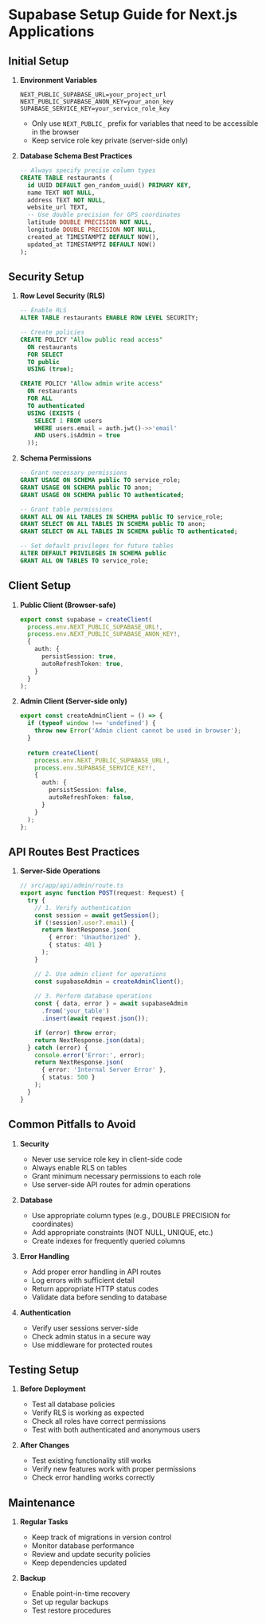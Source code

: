 # Supabase Setup Guide for Next.js Applications

## Initial Setup

1. **Environment Variables**
   ```env
   NEXT_PUBLIC_SUPABASE_URL=your_project_url
   NEXT_PUBLIC_SUPABASE_ANON_KEY=your_anon_key
   SUPABASE_SERVICE_KEY=your_service_role_key
   ```
   - Only use `NEXT_PUBLIC_` prefix for variables that need to be accessible in the browser
   - Keep service role key private (server-side only)

2. **Database Schema Best Practices**
   ```sql
   -- Always specify precise column types
   CREATE TABLE restaurants (
     id UUID DEFAULT gen_random_uuid() PRIMARY KEY,
     name TEXT NOT NULL,
     address TEXT NOT NULL,
     website_url TEXT,
     -- Use double precision for GPS coordinates
     latitude DOUBLE PRECISION NOT NULL,
     longitude DOUBLE PRECISION NOT NULL,
     created_at TIMESTAMPTZ DEFAULT NOW(),
     updated_at TIMESTAMPTZ DEFAULT NOW()
   );
   ```

## Security Setup

1. **Row Level Security (RLS)**
   ```sql
   -- Enable RLS
   ALTER TABLE restaurants ENABLE ROW LEVEL SECURITY;

   -- Create policies
   CREATE POLICY "Allow public read access"
     ON restaurants
     FOR SELECT
     TO public
     USING (true);

   CREATE POLICY "Allow admin write access"
     ON restaurants
     FOR ALL
     TO authenticated
     USING (EXISTS (
       SELECT 1 FROM users
       WHERE users.email = auth.jwt()->>'email'
       AND users.isAdmin = true
     ));
   ```

2. **Schema Permissions**
   ```sql
   -- Grant necessary permissions
   GRANT USAGE ON SCHEMA public TO service_role;
   GRANT USAGE ON SCHEMA public TO anon;
   GRANT USAGE ON SCHEMA public TO authenticated;

   -- Grant table permissions
   GRANT ALL ON ALL TABLES IN SCHEMA public TO service_role;
   GRANT SELECT ON ALL TABLES IN SCHEMA public TO anon;
   GRANT SELECT ON ALL TABLES IN SCHEMA public TO authenticated;

   -- Set default privileges for future tables
   ALTER DEFAULT PRIVILEGES IN SCHEMA public
   GRANT ALL ON TABLES TO service_role;
   ```

## Client Setup

1. **Public Client (Browser-safe)**
   ```typescript
   export const supabase = createClient(
     process.env.NEXT_PUBLIC_SUPABASE_URL!,
     process.env.NEXT_PUBLIC_SUPABASE_ANON_KEY!,
     {
       auth: {
         persistSession: true,
         autoRefreshToken: true,
       }
     }
   );
   ```

2. **Admin Client (Server-side only)**
   ```typescript
   export const createAdminClient = () => {
     if (typeof window !== 'undefined') {
       throw new Error('Admin client cannot be used in browser');
     }
     
     return createClient(
       process.env.NEXT_PUBLIC_SUPABASE_URL!,
       process.env.SUPABASE_SERVICE_KEY!,
       {
         auth: {
           persistSession: false,
           autoRefreshToken: false,
         }
       }
     );
   };
   ```

## API Routes Best Practices

1. **Server-Side Operations**
   ```typescript
   // src/app/api/admin/route.ts
   export async function POST(request: Request) {
     try {
       // 1. Verify authentication
       const session = await getSession();
       if (!session?.user?.email) {
         return NextResponse.json(
           { error: 'Unauthorized' },
           { status: 401 }
         );
       }

       // 2. Use admin client for operations
       const supabaseAdmin = createAdminClient();
       
       // 3. Perform database operations
       const { data, error } = await supabaseAdmin
         .from('your_table')
         .insert(await request.json());

       if (error) throw error;
       return NextResponse.json(data);
     } catch (error) {
       console.error('Error:', error);
       return NextResponse.json(
         { error: 'Internal Server Error' },
         { status: 500 }
       );
     }
   }
   ```

## Common Pitfalls to Avoid

1. **Security**
   - Never use service role key in client-side code
   - Always enable RLS on tables
   - Grant minimum necessary permissions to each role
   - Use server-side API routes for admin operations

2. **Database**
   - Use appropriate column types (e.g., DOUBLE PRECISION for coordinates)
   - Add appropriate constraints (NOT NULL, UNIQUE, etc.)
   - Create indexes for frequently queried columns

3. **Error Handling**
   - Add proper error handling in API routes
   - Log errors with sufficient detail
   - Return appropriate HTTP status codes
   - Validate data before sending to database

4. **Authentication**
   - Verify user sessions server-side
   - Check admin status in a secure way
   - Use middleware for protected routes

## Testing Setup

1. **Before Deployment**
   - Test all database policies
   - Verify RLS is working as expected
   - Check all roles have correct permissions
   - Test with both authenticated and anonymous users

2. **After Changes**
   - Test existing functionality still works
   - Verify new features work with proper permissions
   - Check error handling works correctly

## Maintenance

1. **Regular Tasks**
   - Keep track of migrations in version control
   - Monitor database performance
   - Review and update security policies
   - Keep dependencies updated

2. **Backup**
   - Enable point-in-time recovery
   - Set up regular backups
   - Test restore procedures 